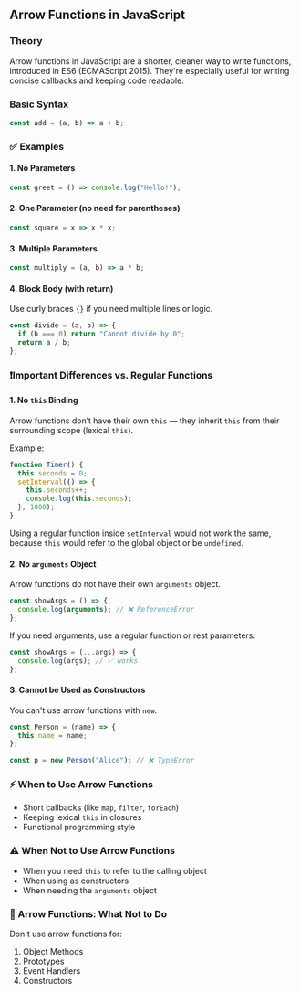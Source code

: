 ## Arrow Functions in JavaScript

### Theory

Arrow functions in JavaScript are a shorter, cleaner way to write functions, introduced in ES6 (ECMAScript 2015). They're especially useful for writing concise callbacks and keeping code readable.

### Basic Syntax

```js
const add = (a, b) => a + b;
```

### ✅ Examples

#### 1. No Parameters

```js
const greet = () => console.log("Hello!");
```

#### 2. One Parameter (no need for parentheses)

```js
const square = x => x * x;
```

#### 3. Multiple Parameters

```js
const multiply = (a, b) => a * b;
```

#### 4. Block Body (with return)

Use curly braces `{}` if you need multiple lines or logic.

```js
const divide = (a, b) => {
  if (b === 0) return "Cannot divide by 0";
  return a / b;
};
```

### ❗️Important Differences vs. Regular Functions

#### 1. No `this` Binding

Arrow functions don’t have their own `this` — they inherit `this` from their surrounding scope (lexical `this`).

Example:

```js
function Timer() {
  this.seconds = 0;
  setInterval(() => {
    this.seconds++;
    console.log(this.seconds);
  }, 1000);
}
```

Using a regular function inside `setInterval` would not work the same, because `this` would refer to the global object or be `undefined`.

#### 2. No `arguments` Object

Arrow functions do not have their own `arguments` object.

```js
const showArgs = () => {
  console.log(arguments); // ❌ ReferenceError
};
```

If you need arguments, use a regular function or rest parameters:

```js
const showArgs = (...args) => {
  console.log(args); // ✅ works
};
```

#### 3. Cannot be Used as Constructors

You can't use arrow functions with `new`.

```js
const Person = (name) => {
  this.name = name;
};

const p = new Person("Alice"); // ❌ TypeError
```

### ⚡️ When to Use Arrow Functions

* Short callbacks (like `map`, `filter`, `forEach`)
* Keeping lexical `this` in closures
* Functional programming style

### ⚠️ When Not to Use Arrow Functions

* When you need `this` to refer to the calling object
* When using as constructors
* When needing the `arguments` object

### 🚫 Arrow Functions: What Not to Do

Don't use arrow functions for:

1. Object Methods
2. Prototypes
3. Event Handlers
4. Constructors
